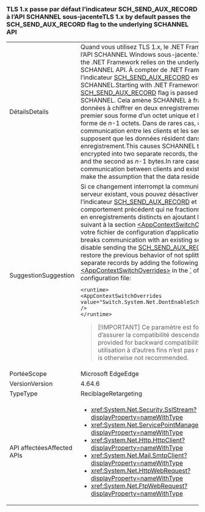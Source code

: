 ### <a name="tls-1x-by-default-passes-the-schsendauxrecord-flag-to-the-underlying-schannel-api"></a><span data-ttu-id="ee2f6-101">TLS 1.x passe par défaut l’indicateur SCH_SEND_AUX_RECORD à l’API SCHANNEL sous-jacente</span><span class="sxs-lookup"><span data-stu-id="ee2f6-101">TLS 1.x by default passes the SCH_SEND_AUX_RECORD flag to the underlying SCHANNEL API</span></span>

|   |   |
|---|---|
|<span data-ttu-id="ee2f6-102">Détails</span><span class="sxs-lookup"><span data-stu-id="ee2f6-102">Details</span></span>|<span data-ttu-id="ee2f6-103">Quand vous utilisez TLS 1.x, le .NET Framework s’appuie sur l’API SCHANNEL Windows sous-jacente.</span><span class="sxs-lookup"><span data-stu-id="ee2f6-103">When using TLS 1.x, the .NET Framework relies on the underlying Windows SCHANNEL API.</span></span> <span data-ttu-id="ee2f6-104">À compter de .NET Framework 4.6, l’indicateur [SCH_SEND_AUX_RECORD](https://msdn.microsoft.com/library/windows/desktop/aa379810.aspx) est passé par défaut à SCHANNEL.</span><span class="sxs-lookup"><span data-stu-id="ee2f6-104">Starting with .NET Framework 4.6, the [SCH_SEND_AUX_RECORD](https://msdn.microsoft.com/library/windows/desktop/aa379810.aspx) flag is passed by default to SCHANNEL.</span></span> <span data-ttu-id="ee2f6-105">Cela amène SCHANNEL à fractionner les données à chiffrer en deux enregistrements distincts, le premier sous forme d’un octet unique et le second sous forme de <em>n</em>-1 octets. Dans de rares cas, cela interrompt la communication entre les clients et les serveurs existants qui supposent que les données résident dans un seul enregistrement.</span><span class="sxs-lookup"><span data-stu-id="ee2f6-105">This causes SCHANNEL to split data to be encrypted into two separate records, the first as a single byte and the second as <em>n</em>-1 bytes.In rare cases, this breaks communication between clients and existing servers that make the assumption that the data resides in a single record.</span></span>|
|<span data-ttu-id="ee2f6-106">Suggestion</span><span class="sxs-lookup"><span data-stu-id="ee2f6-106">Suggestion</span></span>|<span data-ttu-id="ee2f6-107">Si ce changement interrompt la communication avec un serveur existant, vous pouvez désactiver l’envoi de l’indicateur [SCH_SEND_AUX_RECORD](https://msdn.microsoft.com/library/windows/desktop/aa379810.aspx) et restaurer le comportement précédent qui ne fractionne pas les données en enregistrements distincts en ajoutant le commutateur suivant à la section [\<AppContextSwitchOverrides>](~/docs/framework/configure-apps/file-schema/runtime/appcontextswitchoverrides-element.md) du [\`](~/docs/framework/configure-apps/file-schema/runtime/runtime-element.md) de votre fichier de configuration d’application :</span><span class="sxs-lookup"><span data-stu-id="ee2f6-107">If this change breaks communication with an existing server, you can disable sending the [SCH_SEND_AUX_RECORD](https://msdn.microsoft.com/library/windows/desktop/aa379810.aspx) flag and restore the previous behavior of not splitting data into separate records by adding the following switch to the [\<AppContextSwitchOverrides>](~/docs/framework/configure-apps/file-schema/runtime/appcontextswitchoverrides-element.md) in the [\`](~/docs/framework/configure-apps/file-schema/runtime/runtime-element.md) of your app configuration file:</span></span><pre><code class="language-xml">&lt;runtime&gt;&#13;&#10;&lt;AppContextSwitchOverrides&#13;&#10;value=&quot;Switch.System.Net.DontEnableSchSendAuxRecord=true&quot; /&gt;&#13;&#10;&lt;/runtime&gt;&#13;&#10;</code></pre> <blockquote> [!IMPORTANT] <span data-ttu-id="ee2f6-108">Ce paramètre est fourni dans le seul but d’assurer la compatibilité descendante.</span><span class="sxs-lookup"><span data-stu-id="ee2f6-108">This setting is provided for backward compatibility only.</span></span> <span data-ttu-id="ee2f6-109">Son utilisation à d’autres fins n’est pas recommandée.</span><span class="sxs-lookup"><span data-stu-id="ee2f6-109">Its use is otherwise not recommended.</span></span></blockquote> |
|<span data-ttu-id="ee2f6-110">Portée</span><span class="sxs-lookup"><span data-stu-id="ee2f6-110">Scope</span></span>|<span data-ttu-id="ee2f6-111">Microsoft Edge</span><span class="sxs-lookup"><span data-stu-id="ee2f6-111">Edge</span></span>|
|<span data-ttu-id="ee2f6-112">Version</span><span class="sxs-lookup"><span data-stu-id="ee2f6-112">Version</span></span>|<span data-ttu-id="ee2f6-113">4.6</span><span class="sxs-lookup"><span data-stu-id="ee2f6-113">4.6</span></span>|
|<span data-ttu-id="ee2f6-114">Type</span><span class="sxs-lookup"><span data-stu-id="ee2f6-114">Type</span></span>|<span data-ttu-id="ee2f6-115">Reciblage</span><span class="sxs-lookup"><span data-stu-id="ee2f6-115">Retargeting</span></span>|
|<span data-ttu-id="ee2f6-116">API affectées</span><span class="sxs-lookup"><span data-stu-id="ee2f6-116">Affected APIs</span></span>|<ul><li><xref:System.Net.Security.SslStream?displayProperty=nameWithType></li><li><xref:System.Net.ServicePointManager?displayProperty=nameWithType></li><li><xref:System.Net.Http.HttpClient?displayProperty=nameWithType></li><li><xref:System.Net.Mail.SmtpClient?displayProperty=nameWithType></li><li><xref:System.Net.HttpWebRequest?displayProperty=nameWithType></li><li><xref:System.Net.FtpWebRequest?displayProperty=nameWithType></li></ul>|

